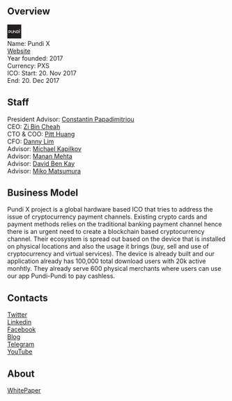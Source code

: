 ## Overview
![logo](../projects/logo/pundi_x.png)  
Name: Pundi X  
[Website](https://www.pundix.com/)  
Year founded: 2017  
Currency: PXS  
ICO: Start: 20. Nov 2017  
End: 20. Dec 2017
## Staff
President Advisor: [Constantin Papadimitriou](../people/constantin_papadimitriou.md)  
CEO: [Zi Bin Cheah](../people/zi_bin_cheah.md)  
CTO & COO: [Pitt Huang](../people/pitt_huang.md)  
CFO: [Danny Lim](../people/danny_lim.md)  
Advisor: [Michael Kapilkov](../people/michael_kapilkov.md)  
Advisor: [Manan Mehta](../people/manan_mehta.md)  
Advisor: [David Ben Kay](../people/david_ben_kay.md)  
Advisor: [Miko Matsumura](../people/miko_matsumura.md)
## Business Model
Pundi X project is a global hardware based ICO that tries to address the issue of cryptocurrency payment channels. Existing crypto cards and payment methods relies on the traditional banking payment channel hence there is an urgent need to create a blockchain based cryptocurrency channel. Their ecosystem is spread out based on the device that is installed on physical locations and also the usage it brings (buy, sell and use of cryptocurrency and virtual services). The device is already built and our application already has 100,000 total download users with 20k active monhtly. They already serve 600 physical merchants where users can use our app Pundi-Pundi to pay cashless.
## Contacts  
[Twitter](https://twitter.com/PundiXLabs)  
[Linkedin](https://www.linkedin.com/company/13423325/)  
[Facebook](https://www.facebook.com/pundixlabs/)      
[Blog](https://medium.com/pundix)  
[Telegram](https://t.me/Pundix)  
[YouTube](https://www.youtube.com/channel/UCOIf6WeLEzZi3DQxzenTZeA)
## About  
[WhitePaper](https://www.pundix.com/pdf/PundiX_WhitePaper_EN_FinalVer1.pdf) 
